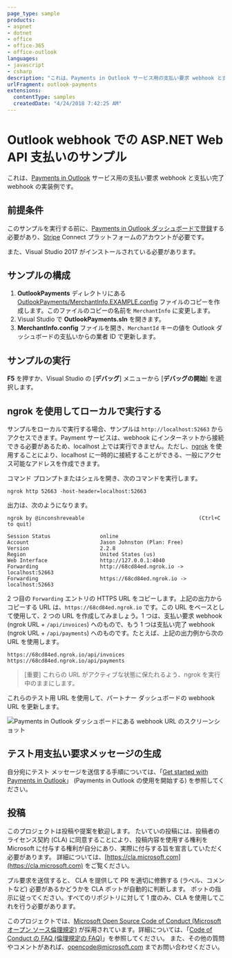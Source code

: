 ```yaml
---
page_type: sample
products:
- aspnet
- dotnet
- office
- office-365
- office-outlook
languages:
- javascript
- csharp
description: "これは、Payments in Outlook サービス用の支払い要求 webhook と支払い完了 webhook の実装例です。"
urlFragment: outlook-payments
extensions:
  contentType: samples
  createdDate: "4/24/2018 7:42:25 AM"
---
```


# Outlook webhook での ASP.NET Web API 支払いのサンプル

これは、[Payments in Outlook](https://docs.microsoft.com/outlook/payments/) サービス用の支払い要求 webhook と支払い完了 webhook の実装例です。

## 前提条件

このサンプルを実行する前に、[Payments in Outlook ダッシュボードで登録](https://docs.microsoft.com/outlook/payments/partner-dashboard)する必要があり、[Stripe](https://stripe.com/connect) Connect プラットフォームのアカウントが必要です。

また、Visual Studio 2017 がインストールされている必要があります。

## サンプルの構成

1. **OutlookPayments** ディレクトリにある [OutlookPayments/MerchantInfo.EXAMPLE.config](OutlookPayments/MerchantInfo.EXAMPLE.config) ファイルのコピーを作成します。このファイルのコピーの名前を `MerchantInfo` に変更します。
1. Visual Studio で **OutlookPayments.sln** を開きます。
1. **MerchantInfo.config** ファイルを開き、`MerchantId` キーの値を Outlook ダッシュボードの支払いからの業者 ID で更新します。

## サンプルの実行

**F5** を押すか、Visual Studio の [**デバッグ**] メニューから [**デバッグの開始**] を選択します。

## ngrok を使用してローカルで実行する

サンプルをローカルで実行する場合、サンプルは `http://localhost:52663` からアクセスできます。Payment サービスは、webhook にインターネットから接続できる必要があるため、localhost 上では実行できません。ただし、[ngrok](https://ngrok.com/) を使用することにより、localhost に一時的に接続することができる、一般にアクセス可能なアドレスを作成できます。

コマンド プロンプトまたはシェルを開き、次のコマンドを実行します。

```Shell
ngrok http 52663 -host-header=localhost:52663
```

出力は、次のようになります。

```Shell
ngrok by @inconshreveable                                     (Ctrl+C to quit)

Session Status                online
Account                       Jason Johnston (Plan: Free)
Version                       2.2.8
Region                        United States (us)
Web Interface                 http://127.0.0.1:4040
Forwarding                    http://68cd84ed.ngrok.io -> localhost:52663
Forwarding                    https://68cd84ed.ngrok.io -> localhost:52663
```

2 つ目の `Forwarding` エントリの HTTPS URL をコピーします。上記の出力からコピーする URL は、`https://68cd84ed.ngrok.io` です。この URL をベースとして使用して、2 つの URL を作成してみましょう。1 つは、支払い要求 webhook (ngrok URL + `/api/invoices`) へのもので、もう 1 つは支払い完了 webhook (ngrok URL + `/api/payments`) へのものです。たとえば、上記の出力例から次の URL を使用します。

```http
https://68cd84ed.ngrok.io/api/invoices
https://68cd84ed.ngrok.io/api/payments
```

> [重要]
これらの URL がアクティブな状態に保たれるよう、ngrok を実行中のままにします。

これらのテスト用 URL を使用して、パートナー ダッシュボードの webhook URL を更新します。

![Payments in Outlook ダッシュボードにある webhook URL のスクリーンショット](readme-images/dashboard-webhooks.PNG)

## テスト用支払い要求メッセージの生成

自分宛にテスト メッセージを送信する手順については、「[Get started with Payments in Outlook](https://docs.microsoft.com/outlook/payments/get-started#send-the-test-payment-request)」 (Payments in Outlook の使用を開始する) を参照してください。

## 投稿

このプロジェクトは投稿や提案を歓迎します。
たいていの投稿には、投稿者のライセンス契約 (CLA) に同意することにより、投稿内容を使用する権利を Microsoft に付与する権利が自分にあり、実際に付与する旨を宣言していただく必要があります。
詳細については、[https://cla.microsoft.com](https://cla.microsoft.com) をご覧ください。

プル要求を送信すると、
CLA を提供して PR を適切に修飾する (ラベル、コメントなど) 必要があるかどうかを CLA ボットが自動的に判断します。
ボットの指示に従ってください。すべてのリポジトリに対して 1 度のみ、CLA を使用してこれを行う必要があります。

このプロジェクトでは、[Microsoft Open Source Code of Conduct (Microsoft オープン ソース倫理規定)](https://opensource.microsoft.com/codeofconduct/)
が採用されています。詳細については、「[Code of Conduct の FAQ (倫理規定の FAQ)](https://opensource.microsoft.com/codeofconduct/faq/)」を参照してください。
また、その他の質問やコメントがあれば、[opencode@microsoft.com](mailto:opencode@microsoft.com) までお問い合わせください。
